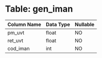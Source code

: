 # Table: gen_iman

| Column Name | Data Type | Nullable |
|-------------|-----------|----------|
| pm_uvt | float | NO |
| ret_uvt | float | NO |
| cod_iman | int | NO |
